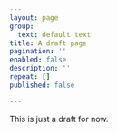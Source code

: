 ```yaml
---
layout: page
group:
  text: default text
title: A draft page
pagination: ''
enabled: false
description: ''
repeat: []
published: false

---
```

This is just a draft for now.